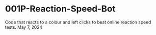 # 001P-Reaction-Speed-Bot
Code that reacts to a colour and left clicks to beat online reaction speed tests.  May ‎7, ‎2024
